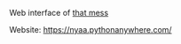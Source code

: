 Web interface of [that mess](https://github.com/Shewiiii/EQutilities)    

Website: https://nyaa.pythonanywhere.com/
